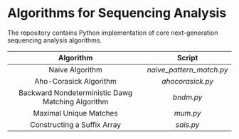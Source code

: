 # Algorithms for Sequencing Analysis
The repository contains Python implementation of core next-generation sequencing analysis algorithms.

 **Algorithm** | **Script**|
|:----------------:|:----------------:|
| Naive Algorithm | *naive_pattern_match.py* |
| Aho-Corasick Algorithm | *ahocorasick.py* |
| Backward Nondeterministic Dawg Matching Algorithm | *bndm.py* |
|Maximal Unique Matches | *mum.py* |
|Constructing a Suffix Array | *sais.py* |
